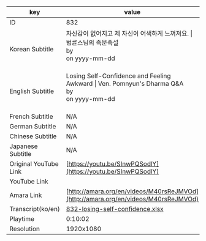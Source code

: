 |  key  |  value  |
|-------|---------|
| ID            | 832 |
| Korean Subtitle | 자신감이 없어지고 제 자신이 어색하게 느껴져요. \| 법륜스님의 즉문즉설<br>by <br>on yyyy-mm-dd<br><br>|
| English Subtitle | Losing Self-Confidence and Feeling Awkward \| Ven. Pomnyun's Dharma Q&A<br>by <br>on yyyy-mm-dd<br><br>|
| French Subtitle | N/A |
| German Subtitle | N/A |
| Chinese Subtitle | N/A |
| Japanese Subtitle | N/A |
| Original YouTube Link  | [https://youtu.be/SInwPQSodlY](https://youtu.be/SInwPQSodlY) |
| YouTube Link  |  |
| Amara Link    | [http://amara.org/en/videos/M40rsReJMVOd](http://amara.org/en/videos/M40rsReJMVOd) |
| Transcript(ko/en) | [832-losing-self-confidence.xlsx](https://github.com/jungtosociety/dharma-qna/raw/master/sub/832/832-losing-self-confidence.xlsx) |
| Playtime | 0:10:02 |
| Resolution | 1920x1080|
